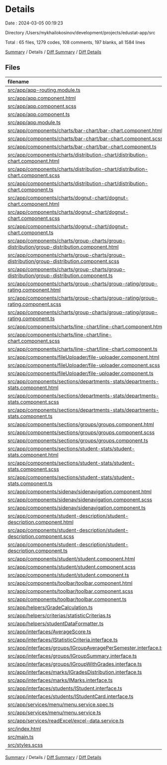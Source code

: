 # Details

Date : 2024-03-05 00:19:23

Directory /Users/mykhailokosinov/development/projects/edustat-app/src

Total : 65 files,  1279 codes, 108 comments, 197 blanks, all 1584 lines

[Summary](results.md) / Details / [Diff Summary](diff.md) / [Diff Details](diff-details.md)

## Files
| filename | language | code | comment | blank | total |
| :--- | :--- | ---: | ---: | ---: | ---: |
| [src/app/app-routing.module.ts](/src/app/app-routing.module.ts) | TypeScript | 19 | 3 | 3 | 25 |
| [src/app/app.component.html](/src/app/app.component.html) | HTML | 4 | 0 | 1 | 5 |
| [src/app/app.component.scss](/src/app/app.component.scss) | SCSS | 0 | 0 | 1 | 1 |
| [src/app/app.component.ts](/src/app/app.component.ts) | TypeScript | 8 | 0 | 3 | 11 |
| [src/app/app.module.ts](/src/app/app.module.ts) | TypeScript | 80 | 2 | 8 | 90 |
| [src/app/components/charts/bar-chart/bar-chart.component.html](/src/app/components/charts/bar-chart/bar-chart.component.html) | HTML | 10 | 0 | 1 | 11 |
| [src/app/components/charts/bar-chart/bar-chart.component.scss](/src/app/components/charts/bar-chart/bar-chart.component.scss) | SCSS | 0 | 0 | 1 | 1 |
| [src/app/components/charts/bar-chart/bar-chart.component.ts](/src/app/components/charts/bar-chart/bar-chart.component.ts) | TypeScript | 31 | 0 | 4 | 35 |
| [src/app/components/charts/distribution-chart/distribution-chart.component.html](/src/app/components/charts/distribution-chart/distribution-chart.component.html) | HTML | 9 | 0 | 1 | 10 |
| [src/app/components/charts/distribution-chart/distribution-chart.component.scss](/src/app/components/charts/distribution-chart/distribution-chart.component.scss) | SCSS | 0 | 0 | 1 | 1 |
| [src/app/components/charts/distribution-chart/distribution-chart.component.ts](/src/app/components/charts/distribution-chart/distribution-chart.component.ts) | TypeScript | 33 | 0 | 6 | 39 |
| [src/app/components/charts/dognut-chart/dognut-chart.component.html](/src/app/components/charts/dognut-chart/dognut-chart.component.html) | HTML | 11 | 0 | 4 | 15 |
| [src/app/components/charts/dognut-chart/dognut-chart.component.scss](/src/app/components/charts/dognut-chart/dognut-chart.component.scss) | SCSS | 4 | 0 | 1 | 5 |
| [src/app/components/charts/dognut-chart/dognut-chart.component.ts](/src/app/components/charts/dognut-chart/dognut-chart.component.ts) | TypeScript | 36 | 1 | 2 | 39 |
| [src/app/components/charts/group-charts/group-distribution/group-distribution.component.html](/src/app/components/charts/group-charts/group-distribution/group-distribution.component.html) | HTML | 1 | 0 | 1 | 2 |
| [src/app/components/charts/group-charts/group-distribution/group-distribution.component.scss](/src/app/components/charts/group-charts/group-distribution/group-distribution.component.scss) | SCSS | 0 | 0 | 1 | 1 |
| [src/app/components/charts/group-charts/group-distribution/group-distribution.component.ts](/src/app/components/charts/group-charts/group-distribution/group-distribution.component.ts) | TypeScript | 8 | 0 | 3 | 11 |
| [src/app/components/charts/group-charts/group-rating/group-rating.component.html](/src/app/components/charts/group-charts/group-rating/group-rating.component.html) | HTML | 1 | 0 | 1 | 2 |
| [src/app/components/charts/group-charts/group-rating/group-rating.component.scss](/src/app/components/charts/group-charts/group-rating/group-rating.component.scss) | SCSS | 0 | 0 | 1 | 1 |
| [src/app/components/charts/group-charts/group-rating/group-rating.component.ts](/src/app/components/charts/group-charts/group-rating/group-rating.component.ts) | TypeScript | 8 | 0 | 3 | 11 |
| [src/app/components/charts/line-chart/line-chart.component.html](/src/app/components/charts/line-chart/line-chart.component.html) | HTML | 9 | 0 | 2 | 11 |
| [src/app/components/charts/line-chart/line-chart.component.scss](/src/app/components/charts/line-chart/line-chart.component.scss) | SCSS | 4 | 0 | 2 | 6 |
| [src/app/components/charts/line-chart/line-chart.component.ts](/src/app/components/charts/line-chart/line-chart.component.ts) | TypeScript | 42 | 0 | 7 | 49 |
| [src/app/components/fileUploader/file-uploader.component.html](/src/app/components/fileUploader/file-uploader.component.html) | HTML | 25 | 0 | 5 | 30 |
| [src/app/components/fileUploader/file-uploader.component.scss](/src/app/components/fileUploader/file-uploader.component.scss) | SCSS | 22 | 0 | 1 | 23 |
| [src/app/components/fileUploader/file-uploader.component.ts](/src/app/components/fileUploader/file-uploader.component.ts) | TypeScript | 45 | 1 | 6 | 52 |
| [src/app/components/sections/departments-stats/departments-stats.component.html](/src/app/components/sections/departments-stats/departments-stats.component.html) | HTML | 54 | 2 | 8 | 64 |
| [src/app/components/sections/departments-stats/departments-stats.component.scss](/src/app/components/sections/departments-stats/departments-stats.component.scss) | SCSS | 27 | 0 | 3 | 30 |
| [src/app/components/sections/departments-stats/departments-stats.component.ts](/src/app/components/sections/departments-stats/departments-stats.component.ts) | TypeScript | 48 | 0 | 8 | 56 |
| [src/app/components/sections/groups/groups.component.html](/src/app/components/sections/groups/groups.component.html) | HTML | 23 | 22 | 3 | 48 |
| [src/app/components/sections/groups/groups.component.scss](/src/app/components/sections/groups/groups.component.scss) | SCSS | 12 | 0 | 1 | 13 |
| [src/app/components/sections/groups/groups.component.ts](/src/app/components/sections/groups/groups.component.ts) | TypeScript | 18 | 0 | 6 | 24 |
| [src/app/components/sections/student-stats/student-stats.component.html](/src/app/components/sections/student-stats/student-stats.component.html) | HTML | 19 | 1 | 1 | 21 |
| [src/app/components/sections/student-stats/student-stats.component.scss](/src/app/components/sections/student-stats/student-stats.component.scss) | SCSS | 13 | 0 | 1 | 14 |
| [src/app/components/sections/student-stats/student-stats.component.ts](/src/app/components/sections/student-stats/student-stats.component.ts) | TypeScript | 38 | 1 | 7 | 46 |
| [src/app/components/sidenav/sidenavigation.component.html](/src/app/components/sidenav/sidenavigation.component.html) | HTML | 26 | 2 | 2 | 30 |
| [src/app/components/sidenav/sidenavigation.component.scss](/src/app/components/sidenav/sidenavigation.component.scss) | SCSS | 20 | 0 | 3 | 23 |
| [src/app/components/sidenav/sidenavigation.component.ts](/src/app/components/sidenav/sidenavigation.component.ts) | TypeScript | 26 | 0 | 4 | 30 |
| [src/app/components/student-description/student-description.component.html](/src/app/components/student-description/student-description.component.html) | HTML | 32 | 8 | 1 | 41 |
| [src/app/components/student-description/student-description.component.scss](/src/app/components/student-description/student-description.component.scss) | SCSS | 0 | 0 | 1 | 1 |
| [src/app/components/student-description/student-description.component.ts](/src/app/components/student-description/student-description.component.ts) | TypeScript | 15 | 0 | 4 | 19 |
| [src/app/components/student/student.component.html](/src/app/components/student/student.component.html) | HTML | 19 | 0 | 1 | 20 |
| [src/app/components/student/student.component.scss](/src/app/components/student/student.component.scss) | SCSS | 13 | 7 | 3 | 23 |
| [src/app/components/student/student.component.ts](/src/app/components/student/student.component.ts) | TypeScript | 17 | 37 | 9 | 63 |
| [src/app/components/toolbar/toolbar.component.html](/src/app/components/toolbar/toolbar.component.html) | HTML | 14 | 0 | 2 | 16 |
| [src/app/components/toolbar/toolbar.component.scss](/src/app/components/toolbar/toolbar.component.scss) | SCSS | 12 | 0 | 1 | 13 |
| [src/app/components/toolbar/toolbar.component.ts](/src/app/components/toolbar/toolbar.component.ts) | TypeScript | 13 | 0 | 3 | 16 |
| [src/app/helpers/GradeCalculation.ts](/src/app/helpers/GradeCalculation.ts) | TypeScript | 121 | 7 | 10 | 138 |
| [src/app/helpers/criterias/statisticCriterias.ts](/src/app/helpers/criterias/statisticCriterias.ts) | TypeScript | 3 | 0 | 1 | 4 |
| [src/app/helpers/studentDataFormatter.ts](/src/app/helpers/studentDataFormatter.ts) | TypeScript | 35 | 0 | 7 | 42 |
| [src/app/interfaces/AverageScore.ts](/src/app/interfaces/AverageScore.ts) | TypeScript | 4 | 0 | 1 | 5 |
| [src/app/interfaces/IStatisticCriteria.interface.ts](/src/app/interfaces/IStatisticCriteria.interface.ts) | TypeScript | 4 | 0 | 1 | 5 |
| [src/app/interfaces/groups/IGroupAveragePerSemester.interface.ts](/src/app/interfaces/groups/IGroupAveragePerSemester.interface.ts) | TypeScript | 5 | 0 | 1 | 6 |
| [src/app/interfaces/groups/IGroupSummary.interface.ts](/src/app/interfaces/groups/IGroupSummary.interface.ts) | TypeScript | 5 | 0 | 1 | 6 |
| [src/app/interfaces/groups/IGroupWithGrades.interface.ts](/src/app/interfaces/groups/IGroupWithGrades.interface.ts) | TypeScript | 11 | 0 | 2 | 13 |
| [src/app/interfaces/marks/IGradesDistribution.interface.ts](/src/app/interfaces/marks/IGradesDistribution.interface.ts) | TypeScript | 8 | 0 | 1 | 9 |
| [src/app/interfaces/marks/IMarks.interface.ts](/src/app/interfaces/marks/IMarks.interface.ts) | TypeScript | 8 | 0 | 1 | 9 |
| [src/app/interfaces/students/IStudent.interface.ts](/src/app/interfaces/students/IStudent.interface.ts) | TypeScript | 11 | 0 | 1 | 12 |
| [src/app/interfaces/students/IStudentCard.interface.ts](/src/app/interfaces/students/IStudentCard.interface.ts) | TypeScript | 7 | 0 | 2 | 9 |
| [src/app/services/menu/menu.service.spec.ts](/src/app/services/menu/menu.service.spec.ts) | TypeScript | 12 | 0 | 5 | 17 |
| [src/app/services/menu/menu.service.ts](/src/app/services/menu/menu.service.ts) | TypeScript | 12 | 0 | 3 | 15 |
| [src/app/services/readExcel/excel-data.service.ts](/src/app/services/readExcel/excel-data.service.ts) | TypeScript | 116 | 14 | 12 | 142 |
| [src/index.html](/src/index.html) | HTML | 22 | 0 | 1 | 23 |
| [src/main.ts](/src/main.ts) | TypeScript | 4 | 0 | 4 | 8 |
| [src/styles.scss](/src/styles.scss) | SCSS | 22 | 0 | 1 | 23 |

[Summary](results.md) / Details / [Diff Summary](diff.md) / [Diff Details](diff-details.md)